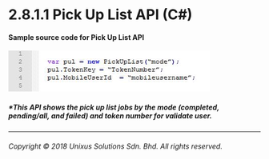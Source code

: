 # 2.8.1.1 Pick Up List API \(C\#\)

#### Sample source code for Pick Up List API

![](/assets/pickuplist.JPG)

##### \*This API shows the pick up list jobs by the mode \(completed, pending/all, and failed\) and token number for validate user.

---

###### Copyright © 2018 Unixus Solutions Sdn. Bhd. All rights reserved.




